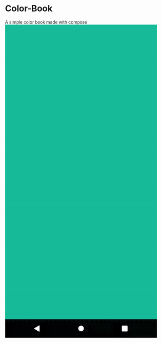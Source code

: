 # Color-Book
A simple color book made with compose
![demo](https://raw.githubusercontent.com/mhssn95/Color-Book/main/assets/device.gif)